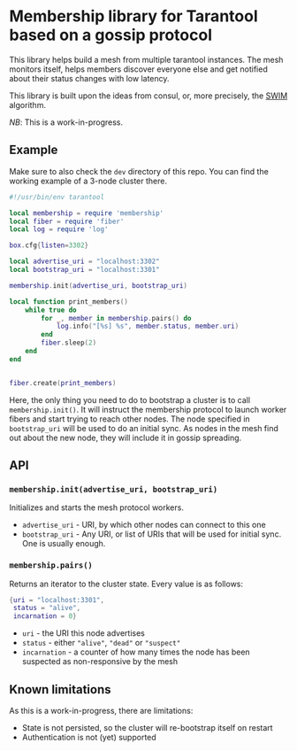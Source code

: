 # Membership library for Tarantool based on a gossip protocol

This library helps build a mesh from multiple tarantool instances. The
mesh monitors itself, helps members discover everyone else and get
notified about their status changes with low latency.

This library is built upon the ideas from consul, or, more precisely,
the [SWIM](http://www.cs.cornell.edu/~asdas/research/dsn02-SWIM.pdf)
algorithm.

*NB*: This is a work-in-progress.

## Example

Make sure to also check the `dev` directory of this repo. You can find
the working example of a 3-node cluster there.

```lua
#!/usr/bin/env tarantool

local membership = require 'membership'
local fiber = require 'fiber'
local log = require 'log'

box.cfg{listen=3302}

local advertise_uri = "localhost:3302"
local bootstrap_uri = "localhost:3301"

membership.init(advertise_uri, bootstrap_uri)

local function print_members()
    while true do
        for _, member in membership.pairs() do
            log.info("[%s] %s", member.status, member.uri)
        end
        fiber.sleep(2)
    end
end


fiber.create(print_members)
```

Here, the only thing you need to do to bootstrap a cluster is to call
`membership.init()`. It will instruct the membership protocol to
launch worker fibers and start trying to reach other nodes. The node
specified in `bootstrap_uri` will be used to do an initial sync. As
nodes in the mesh find out about the new node, they will include it in
gossip spreading.

## API

### `membership.init(advertise_uri, bootstrap_uri)`

Initializes and starts the mesh protocol workers.

- `advertise_uri` - URI, by which other nodes can connect to this one
- `bootstrap_uri` - Any URI, or list of URIs that will be used for initial sync. One is usually enough.

### `membership.pairs()`

Returns an iterator to the cluster state. Every value is as follows:

```lua
{uri = "localhost:3301",
 status = "alive",
 incarnation = 0}
```

- `uri` - the URI this node advertises
- `status` - either `"alive"`, `"dead"` or `"suspect"`
- `incarnation` - a counter of how many times the node has been suspected as non-responsive by the mesh

## Known limitations

As this is a work-in-progress, there are limitations:
- State is not persisted, so the cluster will re-bootstrap itself on restart
- Authentication is not (yet) supported
